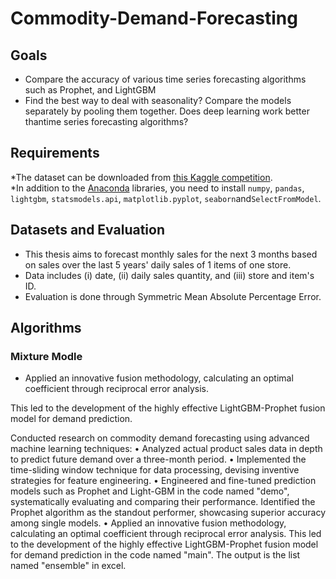 Commodity-Demand-Forecasting
=
Goals
-
* Compare the accuracy of various time series forecasting algorithms such as Prophet, and LightGBM<br>
* Find the best way to deal with seasonality? Compare the models separately by pooling them together. Does deep learning work better thantime series forecasting algorithms? <br>

Requirements
-
*The dataset can be downloaded from [this Kaggle competition](https://www.kaggle.com/competitions/demand-forecasting-kernels-only).<br>
*In addition to the [Anaconda](https://www.anaconda.com/) libraries, you need to install `numpy`, `pandas`, `lightgbm`, `statsmodels.api`, `matplotlib.pyplot`, `seaborn`and`SelectFromModel`.<br>

Datasets and Evaluation
-
* This thesis aims to forecast monthly sales for the next 3 months based on sales over the last 5 years' daily sales of 1 items of one store.<br>
* Data includes (i) date, (ii) daily sales quantity, and (iii) store and item's ID.<br>
* Evaluation is done through Symmetric Mean Absolute Percentage Error. <br>

Algorithms
-
### Mixture Modle
* Applied an innovative fusion methodology, calculating an optimal coefficient through reciprocal error analysis. <br>



This led to the development of the highly effective LightGBM-Prophet fusion model for demand prediction.

Conducted research on commodity demand forecasting using advanced machine learning techniques:
•	Analyzed actual product sales data in depth to predict future demand over a three-month period.
•	Implemented the time-sliding window technique for data processing, devising inventive strategies for feature engineering.
•	Engineered and fine-tuned prediction models such as Prophet and Light-GBM in the code named "demo", systematically evaluating and comparing their performance. Identified the Prophet algorithm as the standout performer, showcasing superior accuracy among single models.
•	Applied an innovative fusion methodology, calculating an optimal coefficient through reciprocal error analysis. This led to the development of the highly effective LightGBM-Prophet fusion model for demand prediction in the code named "main".
The output is the list named "ensemble" in excel.
